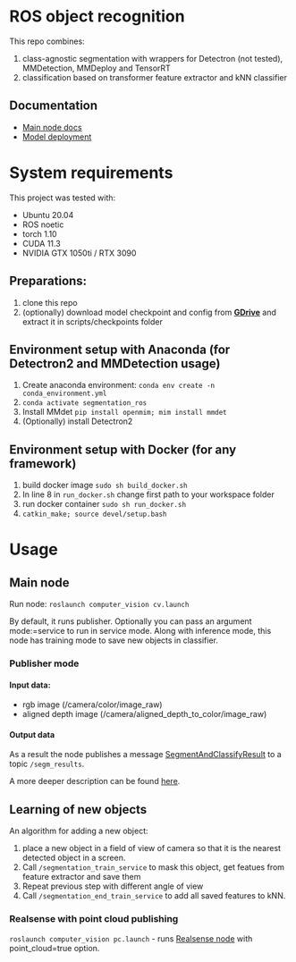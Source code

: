 # ROS object recognition
This repo combines: 
1. class-agnostic segmentation with wrappers for Detectron (not tested), MMDetection, MMDeploy and TensorRT
2. classification based on transformer feature extractor and kNN classifier

## Documentation
 - [Main node docs](docs/Main_node.md)
 - [Model deployment](docs/Model_deployment.md)

# System requirements

This project was tested with:
- Ubuntu 20.04
- ROS noetic
- torch 1.10
- CUDA 11.3
- NVIDIA GTX 1050ti / RTX 3090

## Preparations:
1. clone this repo
2. (optionally) download model checkpoint and config from **[GDrive](https://drive.google.com/file/d/1GHeLyvsXV3rrEWwBA5H-omxduFUOOlH7/view?usp=sharing)** and extract it in scripts/checkpoints folder

## Environment setup with Anaconda (for Detectron2 and MMDetection usage)
1. Create anaconda environment: ```conda env create -n conda_environment.yml```
2. ```conda activate segmentation_ros```
3. Install MMdet ```pip install openmim; mim install mmdet```
4. (Optionally) install Detectron2

## Environment setup with Docker (for any framework)

1. build docker image ```sudo sh build_docker.sh```
2. In line 8 in ```run_docker.sh``` change first path to your workspace folder
3. run docker container ```sudo sh run_docker.sh```
4. ```catkin_make; source devel/setup.bash```

# Usage
## Main node
Run node:
```roslaunch computer_vision cv.launch```

By default, it runs publisher. Optionally you can pass an argument mode:=service to run in service mode.
Along with inference mode, this node has training mode to save new objects in classifier.

### Publisher mode 
#### Input data:
 - rgb image (/camera/color/image_raw)
 - aligned depth image (/camera/aligned_depth_to_color/image_raw)
#### Output data
As a result the node publishes a message [SegmentAndClassifyResult](https://github.com/be2rlab/ROS-object-recognition/blob/master/msg/SegmentAndClassifyResult.msg) to a topic ```/segm_results```.

A more deeper description can be found [here](https://github.com/be2rlab/ROS-object-recognition/blob/master/docs/Main_node.md).
## Learning of new objects
An algorithm for adding a new object:
1. place a new object in a field of view of camera so that it is the nearest detected object in a screen.
2. Call ```/segmentation_train_service``` to mask this object, get featues from feature extractor and save them
3. Repeat previous step with different angle of view
4. Call ```/segmentation_end_train_service``` to add all saved features to kNN.

### Realsense with point cloud publishing

```roslaunch computer_vision pc.launch``` - runs [Realsense node](https://github.com/IntelRealSense/realsense-ros) with point_cloud=true option.
